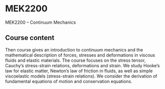 # MEK2200
MEK2200 – Continuum Mechanics

## Course content
Then course gives an introduction to continuum mechanics and the mathematical description of forces, stresses and deformations in viscous fluids and elastic materials. The course focuses on the stress tensor, Cauchy’s stress-strain relations, deformations and strain. We study Hooke’s law for elastic matter, Newton’s law of friction in fluids, as well as simple viscoelastic models (stress-strain relations). We consider the derivation of fundamental equations of motion and conservation equations.
